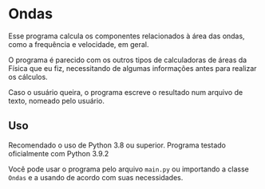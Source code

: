 # Ondas

Esse programa calcula os componentes relacionados à área das ondas, como a frequência e velocidade, em geral.

O programa é parecido com os outros tipos de calculadoras de áreas da Física que eu fiz, necessitando de algumas informações antes para realizar os cálculos.

Caso o usuário queira, o programa escreve o resultado num arquivo de texto, nomeado pelo usuário.

## Uso

Recomendado o uso de Python 3.8 ou superior. Programa testado oficialmente com Python 3.9.2

Você pode usar o programa pelo arquivo `main.py` ou importando a classe `Ondas` e a usando de acordo com suas necessidades.
